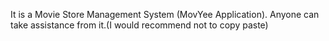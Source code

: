 It is a Movie Store Management System (MovYee Application). Anyone can take assistance from it.(I would recommend not to copy paste)
